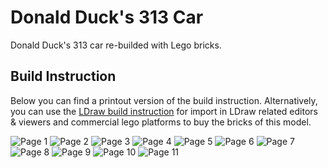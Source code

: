 # Donald Duck's 313 Car

Donald Duck's 313 car re-builded with Lego bricks.

## Build Instruction

Below you can find a printout version of the build instruction.
Alternatively, you can use the [LDraw build instruction](Donald.ldr) for import in LDraw related editors & viewers and commercial lego platforms to buy the bricks of this model.

![Page 1](Donald_page_1.png)
![Page 2](Donald_page_2.png)
![Page 3](Donald_page_3.png)
![Page 4](Donald_page_4.png)
![Page 5](Donald_page_5.png)
![Page 6](Donald_page_6.png)
![Page 7](Donald_page_7.png)
![Page 8](Donald_page_8.png)
![Page 9](Donald_page_9.png)
![Page 10](Donald_page_10.png)
![Page 11](Donald_page_11.png)
